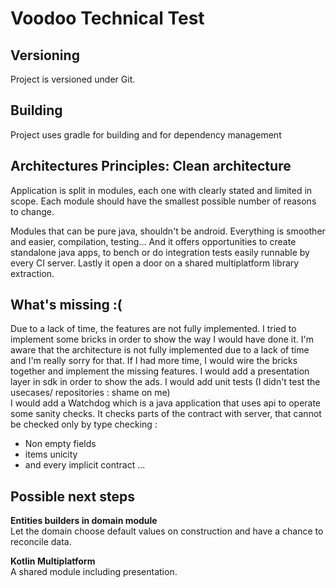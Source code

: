 # Voodoo Technical Test

## Versioning

Project is versioned under Git.

## Building

Project uses gradle for building and for dependency management

## Architectures Principles:  Clean architecture

Application is split in modules, each one with clearly stated and limited in scope.
Each module should have the smallest possible number of reasons to change.

Modules that can be pure java, shouldn't be android. Everything is smoother and easier, compilation, testing...
And it offers opportunities to create standalone java apps, to bench or do integration tests easily runnable by every CI server.
Lastly it open a door on a shared multiplatform library extraction.

## What's missing :(

Due to a lack of time, the features are not fully implemented. I tried to implement some bricks in order to show the way I would have done it.
I'm aware that the architecture is not fully implemented due to a lack of time and I'm really sorry for that.
If I had more time, I would wire the bricks together and implement the missing features. I would add a presentation layer
in sdk in order to show the ads.
I would add unit tests (I didn't test the usecases/ repositories : shame on me)  
I would add a Watchdog which is a java application that uses api to operate some sanity checks. It checks parts of the contract with server, that cannot be checked only by type checking :
- Non empty fields
- items unicity
- and every implicit contract ...

## Possible next steps

__Entities builders in domain module__  
Let the domain choose default values on construction and have a chance to reconcile data.

__Kotlin Multiplatform__  
A shared module including presentation.

